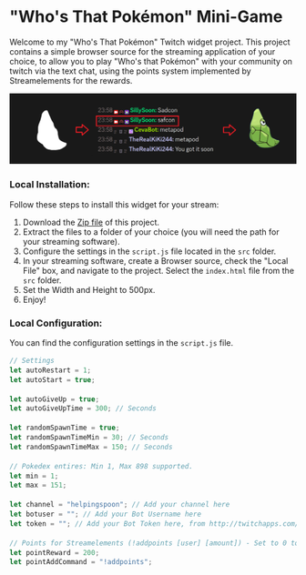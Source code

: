 # "Who's That Pokémon" Mini-Game

Welcome to my "Who's That Pokémon" Twitch widget project. This project contains a simple browser source for the streaming application of your choice, to allow you to play "Who's that Pokémon" with your community on twitch via the text chat, using the points system implemented by Streamelements for the rewards.

![Example](Example.png)

### Local Installation:
Follow these steps to install this widget for your stream:

1. Download the [Zip file](https://codeload.github.com/SillySoon/who-is-that-pokemon/zip/refs/heads/main) of this project.
2. Extract the files to a folder of your choice (you will need the path for your streaming software).
3. Configure the settings in the `script.js` file located in the `src` folder.
4. In your streaming software, create a Browser source, check the "Local File" box, and navigate to the project. Select the `index.html` file from the `src` folder.
5. Set the Width and Height to 500px.
6. Enjoy!

### Local Configuration:
You can find the configuration settings in the `script.js` file.

```js
// Settings
let autoRestart = 1;
let autoStart = true;

let autoGiveUp = true;
let autoGiveUpTime = 300; // Seconds

let randomSpawnTime = true;
let randomSpawnTimeMin = 30; // Seconds
let randomSpawnTimeMax = 150; // Seconds

// Pokedex entires: Min 1, Max 898 supported.
let min = 1;
let max = 151;

let channel = "helpingspoon"; // Add your channel here
let botuser = ""; // Add your Bot Username here
let token = ""; // Add your Bot Token here, from http://twitchapps.com/tmi/

// Points for Streamelements (!addpoints [user] [amount]) - Set to 0 to disable
let pointReward = 200;
let pointAddCommand = "!addpoints";
```
